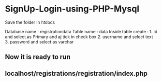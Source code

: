# SignUp-Login-using-PHP-Mysql

Save the folder in htdocs

Database name : registrationdata
Table name : data
Inside table create : 
                      1. id and select as Primary and aj tick in check box
                      2. username and select text
                      3. password and select as varchar

Now it is ready to run 
---------------------------------------------------
localhost/registrations/registration/index.php
---------------------------------------------------

